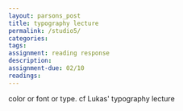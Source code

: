 ```yaml
---  
layout: parsons_post  
title: typography lecture
permalink: /studio5/  
categories:   
tags:  
assignment: reading response
description:
assignment-due: 02/10
readings: 
---  
```


color or font or type. cf Lukas' typography lecture
